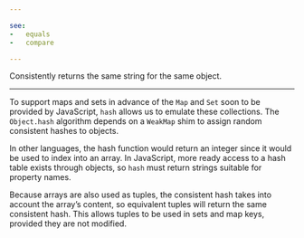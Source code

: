 ```yaml
---

see:
-   equals
-   compare

---
```


Consistently returns the same string for the same object.

---

To support maps and sets in advance of the `Map` and `Set` soon to be provided
by JavaScript, `hash` allows us to emulate these collections.
The `Object.hash` algorithm depends on a `WeakMap` shim to assign random
consistent hashes to objects.

In other languages, the hash function would return an integer since it would be
used to index into an array.
In JavaScript, more ready access to a hash table exists through objects, so
`hash` must return strings suitable for property names.

Because arrays are also used as tuples, the consistent hash takes into account
the array’s content, so equivalent tuples will return the same consistent hash.
This allows tuples to be used in sets and map keys, provided they are not
modified.

